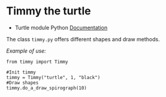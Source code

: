 # Timmy the turtle 

- Turtle module Python [Documentation](https://docs.python.org/3/library/turtle.html)


The class `timmy.py` offers different shapes and draw methods. 

_Example of use:_
```pycon
from timmy import Timmy

#Init timmy
timmy = Timmy("turtle", 1, "black")
#Draw shapes
timmy.do_a_draw_spirograph(10)
```